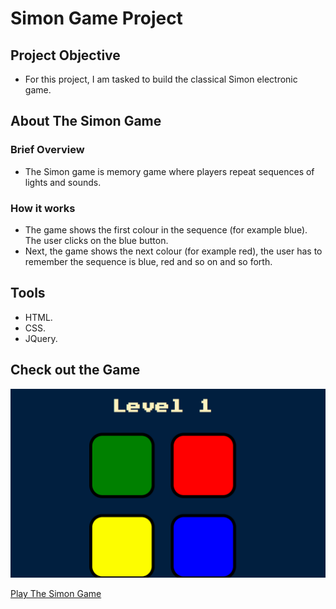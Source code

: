# Simon Game Project 

## Project Objective
- For this project, I am tasked to build the classical Simon electronic game.

## About The Simon Game
### Brief Overview
- The Simon game is memory game where players repeat sequences of lights and sounds.

### How it works
- The game shows the first colour in the sequence (for example blue). The user clicks on the blue button.
- Next, the game shows the next colour (for example red), the user has to remember the sequence is blue, red and so on and so forth.

## Tools 
- HTML.
- CSS.
- JQuery.

## Check out the Game
![Simon Game](https://github.com/Sorbari2016/simon_game/blob/main/assets/images/Simon_Game.png)

[Play The Simon Game](https://sorbari2016.github.io/simon_game/)
